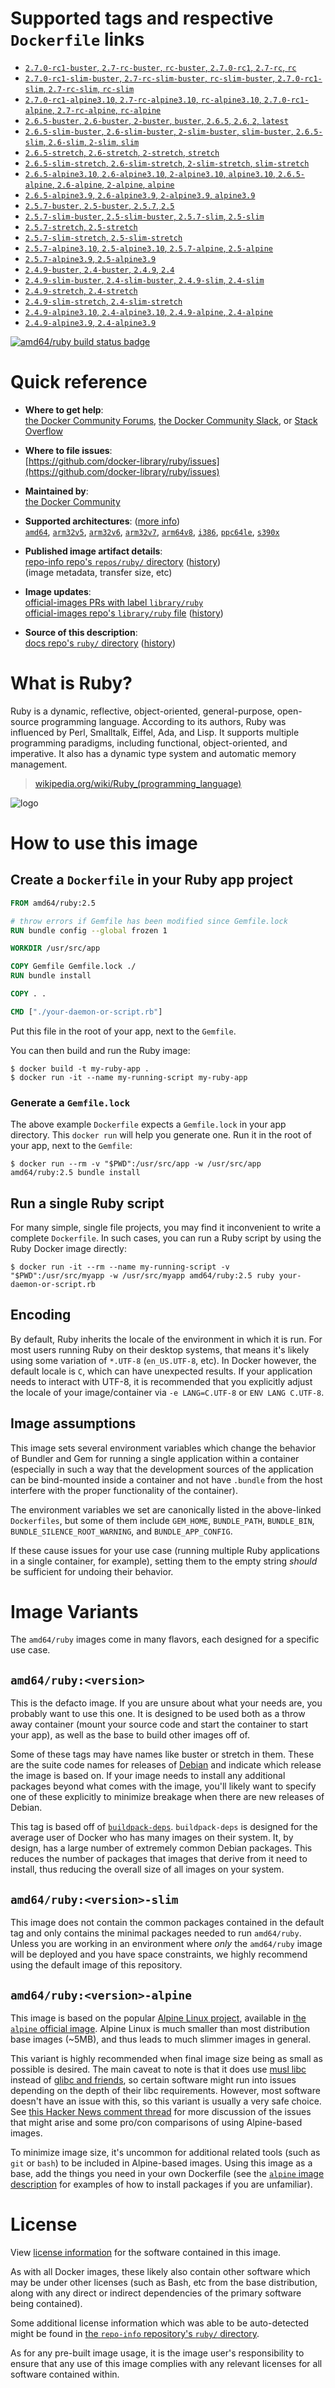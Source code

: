 <!--

********************************************************************************

WARNING:

    DO NOT EDIT "ruby/README.md"

    IT IS AUTO-GENERATED

    (from the other files in "ruby/" combined with a set of templates)

********************************************************************************

-->

# Supported tags and respective `Dockerfile` links

-	[`2.7.0-rc1-buster`, `2.7-rc-buster`, `rc-buster`, `2.7.0-rc1`, `2.7-rc`, `rc`](https://github.com/docker-library/ruby/blob/158d90b04f0dfeac68001c54dde423100d2aad33/2.7-rc/buster/Dockerfile)
-	[`2.7.0-rc1-slim-buster`, `2.7-rc-slim-buster`, `rc-slim-buster`, `2.7.0-rc1-slim`, `2.7-rc-slim`, `rc-slim`](https://github.com/docker-library/ruby/blob/158d90b04f0dfeac68001c54dde423100d2aad33/2.7-rc/buster/slim/Dockerfile)
-	[`2.7.0-rc1-alpine3.10`, `2.7-rc-alpine3.10`, `rc-alpine3.10`, `2.7.0-rc1-alpine`, `2.7-rc-alpine`, `rc-alpine`](https://github.com/docker-library/ruby/blob/158d90b04f0dfeac68001c54dde423100d2aad33/2.7-rc/alpine3.10/Dockerfile)
-	[`2.6.5-buster`, `2.6-buster`, `2-buster`, `buster`, `2.6.5`, `2.6`, `2`, `latest`](https://github.com/docker-library/ruby/blob/5c9e21cbf79b7f36d505555c9ecd62cf0f7e07f8/2.6/buster/Dockerfile)
-	[`2.6.5-slim-buster`, `2.6-slim-buster`, `2-slim-buster`, `slim-buster`, `2.6.5-slim`, `2.6-slim`, `2-slim`, `slim`](https://github.com/docker-library/ruby/blob/8565a59602d3a95f5e858eb758aba0dcd6fce007/2.6/buster/slim/Dockerfile)
-	[`2.6.5-stretch`, `2.6-stretch`, `2-stretch`, `stretch`](https://github.com/docker-library/ruby/blob/5c9e21cbf79b7f36d505555c9ecd62cf0f7e07f8/2.6/stretch/Dockerfile)
-	[`2.6.5-slim-stretch`, `2.6-slim-stretch`, `2-slim-stretch`, `slim-stretch`](https://github.com/docker-library/ruby/blob/8565a59602d3a95f5e858eb758aba0dcd6fce007/2.6/stretch/slim/Dockerfile)
-	[`2.6.5-alpine3.10`, `2.6-alpine3.10`, `2-alpine3.10`, `alpine3.10`, `2.6.5-alpine`, `2.6-alpine`, `2-alpine`, `alpine`](https://github.com/docker-library/ruby/blob/5c9e21cbf79b7f36d505555c9ecd62cf0f7e07f8/2.6/alpine3.10/Dockerfile)
-	[`2.6.5-alpine3.9`, `2.6-alpine3.9`, `2-alpine3.9`, `alpine3.9`](https://github.com/docker-library/ruby/blob/5c9e21cbf79b7f36d505555c9ecd62cf0f7e07f8/2.6/alpine3.9/Dockerfile)
-	[`2.5.7-buster`, `2.5-buster`, `2.5.7`, `2.5`](https://github.com/docker-library/ruby/blob/bf0e16e7511c97fdf351fdfc2e7e17478a4eaf16/2.5/buster/Dockerfile)
-	[`2.5.7-slim-buster`, `2.5-slim-buster`, `2.5.7-slim`, `2.5-slim`](https://github.com/docker-library/ruby/blob/21c98da485e331cdc2518e80ff91e48335041dec/2.5/buster/slim/Dockerfile)
-	[`2.5.7-stretch`, `2.5-stretch`](https://github.com/docker-library/ruby/blob/bf0e16e7511c97fdf351fdfc2e7e17478a4eaf16/2.5/stretch/Dockerfile)
-	[`2.5.7-slim-stretch`, `2.5-slim-stretch`](https://github.com/docker-library/ruby/blob/21c98da485e331cdc2518e80ff91e48335041dec/2.5/stretch/slim/Dockerfile)
-	[`2.5.7-alpine3.10`, `2.5-alpine3.10`, `2.5.7-alpine`, `2.5-alpine`](https://github.com/docker-library/ruby/blob/bf0e16e7511c97fdf351fdfc2e7e17478a4eaf16/2.5/alpine3.10/Dockerfile)
-	[`2.5.7-alpine3.9`, `2.5-alpine3.9`](https://github.com/docker-library/ruby/blob/bf0e16e7511c97fdf351fdfc2e7e17478a4eaf16/2.5/alpine3.9/Dockerfile)
-	[`2.4.9-buster`, `2.4-buster`, `2.4.9`, `2.4`](https://github.com/docker-library/ruby/blob/924602dc917e27f8af6b35f838d11e7f3f39b2dc/2.4/buster/Dockerfile)
-	[`2.4.9-slim-buster`, `2.4-slim-buster`, `2.4.9-slim`, `2.4-slim`](https://github.com/docker-library/ruby/blob/924602dc917e27f8af6b35f838d11e7f3f39b2dc/2.4/buster/slim/Dockerfile)
-	[`2.4.9-stretch`, `2.4-stretch`](https://github.com/docker-library/ruby/blob/924602dc917e27f8af6b35f838d11e7f3f39b2dc/2.4/stretch/Dockerfile)
-	[`2.4.9-slim-stretch`, `2.4-slim-stretch`](https://github.com/docker-library/ruby/blob/924602dc917e27f8af6b35f838d11e7f3f39b2dc/2.4/stretch/slim/Dockerfile)
-	[`2.4.9-alpine3.10`, `2.4-alpine3.10`, `2.4.9-alpine`, `2.4-alpine`](https://github.com/docker-library/ruby/blob/924602dc917e27f8af6b35f838d11e7f3f39b2dc/2.4/alpine3.10/Dockerfile)
-	[`2.4.9-alpine3.9`, `2.4-alpine3.9`](https://github.com/docker-library/ruby/blob/924602dc917e27f8af6b35f838d11e7f3f39b2dc/2.4/alpine3.9/Dockerfile)

[![amd64/ruby build status badge](https://img.shields.io/jenkins/s/https/doi-janky.infosiftr.net/job/multiarch/job/amd64/job/ruby.svg?label=amd64/ruby%20%20build%20job)](https://doi-janky.infosiftr.net/job/multiarch/job/amd64/job/ruby/)

# Quick reference

-	**Where to get help**:  
	[the Docker Community Forums](https://forums.docker.com/), [the Docker Community Slack](http://dockr.ly/slack), or [Stack Overflow](https://stackoverflow.com/search?tab=newest&q=docker)

-	**Where to file issues**:  
	[https://github.com/docker-library/ruby/issues](https://github.com/docker-library/ruby/issues)

-	**Maintained by**:  
	[the Docker Community](https://github.com/docker-library/ruby)

-	**Supported architectures**: ([more info](https://github.com/docker-library/official-images#architectures-other-than-amd64))  
	[`amd64`](https://hub.docker.com/r/amd64/ruby/), [`arm32v5`](https://hub.docker.com/r/arm32v5/ruby/), [`arm32v6`](https://hub.docker.com/r/arm32v6/ruby/), [`arm32v7`](https://hub.docker.com/r/arm32v7/ruby/), [`arm64v8`](https://hub.docker.com/r/arm64v8/ruby/), [`i386`](https://hub.docker.com/r/i386/ruby/), [`ppc64le`](https://hub.docker.com/r/ppc64le/ruby/), [`s390x`](https://hub.docker.com/r/s390x/ruby/)

-	**Published image artifact details**:  
	[repo-info repo's `repos/ruby/` directory](https://github.com/docker-library/repo-info/blob/master/repos/ruby) ([history](https://github.com/docker-library/repo-info/commits/master/repos/ruby))  
	(image metadata, transfer size, etc)

-	**Image updates**:  
	[official-images PRs with label `library/ruby`](https://github.com/docker-library/official-images/pulls?q=label%3Alibrary%2Fruby)  
	[official-images repo's `library/ruby` file](https://github.com/docker-library/official-images/blob/master/library/ruby) ([history](https://github.com/docker-library/official-images/commits/master/library/ruby))

-	**Source of this description**:  
	[docs repo's `ruby/` directory](https://github.com/docker-library/docs/tree/master/ruby) ([history](https://github.com/docker-library/docs/commits/master/ruby))

# What is Ruby?

Ruby is a dynamic, reflective, object-oriented, general-purpose, open-source programming language. According to its authors, Ruby was influenced by Perl, Smalltalk, Eiffel, Ada, and Lisp. It supports multiple programming paradigms, including functional, object-oriented, and imperative. It also has a dynamic type system and automatic memory management.

> [wikipedia.org/wiki/Ruby_(programming_language)](https://en.wikipedia.org/wiki/Ruby_%28programming_language%29)

![logo](https://raw.githubusercontent.com/docker-library/docs/01c12653951b2fe592c1f93a13b4e289ada0e3a1/ruby/logo.png)

# How to use this image

## Create a `Dockerfile` in your Ruby app project

```dockerfile
FROM amd64/ruby:2.5

# throw errors if Gemfile has been modified since Gemfile.lock
RUN bundle config --global frozen 1

WORKDIR /usr/src/app

COPY Gemfile Gemfile.lock ./
RUN bundle install

COPY . .

CMD ["./your-daemon-or-script.rb"]
```

Put this file in the root of your app, next to the `Gemfile`.

You can then build and run the Ruby image:

```console
$ docker build -t my-ruby-app .
$ docker run -it --name my-running-script my-ruby-app
```

### Generate a `Gemfile.lock`

The above example `Dockerfile` expects a `Gemfile.lock` in your app directory. This `docker run` will help you generate one. Run it in the root of your app, next to the `Gemfile`:

```console
$ docker run --rm -v "$PWD":/usr/src/app -w /usr/src/app amd64/ruby:2.5 bundle install
```

## Run a single Ruby script

For many simple, single file projects, you may find it inconvenient to write a complete `Dockerfile`. In such cases, you can run a Ruby script by using the Ruby Docker image directly:

```console
$ docker run -it --rm --name my-running-script -v "$PWD":/usr/src/myapp -w /usr/src/myapp amd64/ruby:2.5 ruby your-daemon-or-script.rb
```

## Encoding

By default, Ruby inherits the locale of the environment in which it is run. For most users running Ruby on their desktop systems, that means it's likely using some variation of `*.UTF-8` (`en_US.UTF-8`, etc). In Docker however, the default locale is `C`, which can have unexpected results. If your application needs to interact with UTF-8, it is recommended that you explicitly adjust the locale of your image/container via `-e LANG=C.UTF-8` or `ENV LANG C.UTF-8`.

## Image assumptions

This image sets several environment variables which change the behavior of Bundler and Gem for running a single application within a container (especially in such a way that the development sources of the application can be bind-mounted inside a container and not have `.bundle` from the host interfere with the proper functionality of the container).

The environment variables we set are canonically listed in the above-linked `Dockerfiles`, but some of them include `GEM_HOME`, `BUNDLE_PATH`, `BUNDLE_BIN`, `BUNDLE_SILENCE_ROOT_WARNING`, and `BUNDLE_APP_CONFIG`.

If these cause issues for your use case (running multiple Ruby applications in a single container, for example), setting them to the empty string *should* be sufficient for undoing their behavior.

# Image Variants

The `amd64/ruby` images come in many flavors, each designed for a specific use case.

## `amd64/ruby:<version>`

This is the defacto image. If you are unsure about what your needs are, you probably want to use this one. It is designed to be used both as a throw away container (mount your source code and start the container to start your app), as well as the base to build other images off of.

Some of these tags may have names like buster or stretch in them. These are the suite code names for releases of [Debian](https://wiki.debian.org/DebianReleases) and indicate which release the image is based on. If your image needs to install any additional packages beyond what comes with the image, you'll likely want to specify one of these explicitly to minimize breakage when there are new releases of Debian.

This tag is based off of [`buildpack-deps`](https://hub.docker.com/_/buildpack-deps/). `buildpack-deps` is designed for the average user of Docker who has many images on their system. It, by design, has a large number of extremely common Debian packages. This reduces the number of packages that images that derive from it need to install, thus reducing the overall size of all images on your system.

## `amd64/ruby:<version>-slim`

This image does not contain the common packages contained in the default tag and only contains the minimal packages needed to run `amd64/ruby`. Unless you are working in an environment where *only* the `amd64/ruby` image will be deployed and you have space constraints, we highly recommend using the default image of this repository.

## `amd64/ruby:<version>-alpine`

This image is based on the popular [Alpine Linux project](http://alpinelinux.org), available in [the `alpine` official image](https://hub.docker.com/_/alpine). Alpine Linux is much smaller than most distribution base images (~5MB), and thus leads to much slimmer images in general.

This variant is highly recommended when final image size being as small as possible is desired. The main caveat to note is that it does use [musl libc](http://www.musl-libc.org) instead of [glibc and friends](http://www.etalabs.net/compare_libcs.html), so certain software might run into issues depending on the depth of their libc requirements. However, most software doesn't have an issue with this, so this variant is usually a very safe choice. See [this Hacker News comment thread](https://news.ycombinator.com/item?id=10782897) for more discussion of the issues that might arise and some pro/con comparisons of using Alpine-based images.

To minimize image size, it's uncommon for additional related tools (such as `git` or `bash`) to be included in Alpine-based images. Using this image as a base, add the things you need in your own Dockerfile (see the [`alpine` image description](https://hub.docker.com/_/alpine/) for examples of how to install packages if you are unfamiliar).

# License

View [license information](https://www.ruby-lang.org/en/about/license.txt) for the software contained in this image.

As with all Docker images, these likely also contain other software which may be under other licenses (such as Bash, etc from the base distribution, along with any direct or indirect dependencies of the primary software being contained).

Some additional license information which was able to be auto-detected might be found in [the `repo-info` repository's `ruby/` directory](https://github.com/docker-library/repo-info/tree/master/repos/ruby).

As for any pre-built image usage, it is the image user's responsibility to ensure that any use of this image complies with any relevant licenses for all software contained within.
